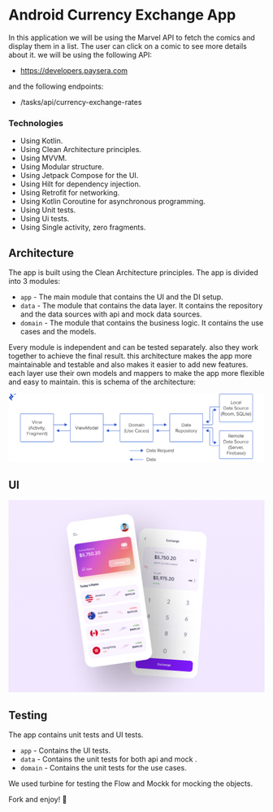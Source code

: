 
# Android Currency Exchange App
In this application we will be using the Marvel API to fetch the comics and display them in a list.
The user can click on a comic to see more details about it.
we will be using the following API:
* https://developers.paysera.com

and the following endpoints:
* /tasks/api/currency-exchange-rates

### Technologies
* Using Kotlin.
* Using Clean Architecture principles.
* Using MVVM.
* Using Modular structure.
* Using Jetpack Compose for the UI.
* Using Hilt for dependency injection.
* Using Retrofit for networking.
* Using Kotlin Coroutine for asynchronous programming.
* Using Unit tests.
* Using Ui tests.
* Using Single activity, zero fragments.


## Architecture
The app is built using the Clean Architecture principles. The app is divided into 3 modules:
* `app` - The main module that contains the UI and the DI setup.
* `data` - The module that contains the data layer. It contains the repository and the data sources with api and mock data sources.
* `domain` - The module that contains the business logic. It contains the use cases and the models.

Every module is independent and can be tested separately. also they work together to achieve the final result.
this architecture makes the app more maintainable and testable and also makes it easier to add new features.
each layer use their own models and mappers to make the app more flexible and easy to maintain.
this is schema of the architecture:

![Alt text](./resource/architecture.png?raw=true "Architecture")



## UI
![Alt text](./resource/main_screen.jpg?raw=true "Screen")


## Testing
The app contains unit tests and UI tests.
* `app` - Contains the UI tests.
* `data` - Contains the unit tests for both api and mock .
* `domain` - Contains the unit tests for the use cases.


We used turbine for testing the Flow and Mockk for mocking the objects.


Fork and enjoy! 🚀

